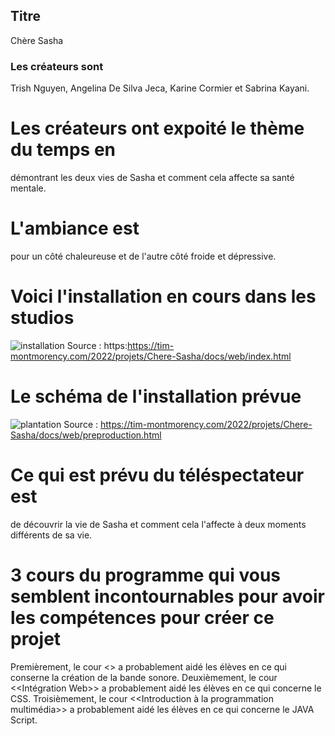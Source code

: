 
## Titre
Chère Sasha

### Les créateurs sont 
Trish Nguyen, Angelina De Silva Jeca, Karine Cormier et Sabrina Kayani.

# Les créateurs ont expoité le thème du temps en
démontrant les deux vies de Sasha et comment cela affecte sa santé mentale. 

# L'ambiance est 
pour un côté chaleureuse et de l'autre côté froide et dépressive.


# Voici l'installation en cours dans les studios 
![installation](media/installation.jpeg)
Source : https:https://tim-montmorency.com/2022/projets/Chere-Sasha/docs/web/index.html

# Le schéma de l'installation prévue
![plantation](media/plantation_01.jpeg)
Source : https://tim-montmorency.com/2022/projets/Chere-Sasha/docs/web/preproduction.html

# Ce qui est prévu du téléspectateur est
de découvrir la vie de Sasha et comment cela l'affecte à deux moments différents de sa vie.

# 3 cours du programme qui vous semblent incontournables pour avoir les compétences pour créer ce projet
Premièrement, le cour <<Conception Sonore>> a probablement aidé les élèves en ce qui conserne la création de la bande sonore.
Deuxièmement, le cour <<Intégration Web>> a probablement aidé les élèves en ce qui concerne le CSS.
Troisièmement, le cour <<Introduction à la programmation multimédia>> a probablement aidé les élèves en ce qui concerne le JAVA Script.   
